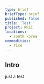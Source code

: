 ```yaml
---
type: brief
briefType: brief
published: false
title: 'Test '
project: KREI
locations:
  - south korea
commodities:
  - rice
---
```

## Intro

just a test

